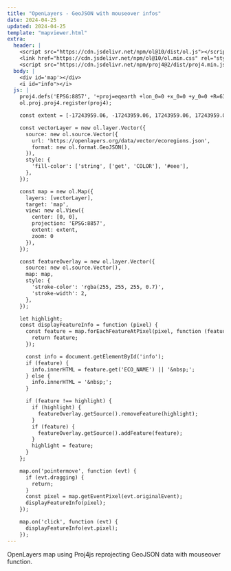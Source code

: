 ```yaml
---
title: "OpenLayers - GeoJSON with mouseover infos"
date: 2024-04-25
updated: 2024-04-25
template: "mapviewer.html"
extra:
  header: |
    <script src="https://cdn.jsdelivr.net/npm/ol@10/dist/ol.js"></script>
    <link href="https://cdn.jsdelivr.net/npm/ol@10/ol.min.css" rel="stylesheet">
    <script src="https://cdn.jsdelivr.net/npm/proj4@2/dist/proj4.min.js"></script>
  body: |
    <div id='map'></div>
    <i id="info"></i>
  js: |
    proj4.defs('EPSG:8857', '+proj=eqearth +lon_0=0 +x_0=0 +y_0=0 +R=6371008.7714 +units=m +no_defs +type=crs');
    ol.proj.proj4.register(proj4);

    const extent = [-17243959.06, -17243959.06, 17243959.06, 17243959.06];

    const vectorLayer = new ol.layer.Vector({
      source: new ol.source.Vector({
        url: 'https://openlayers.org/data/vector/ecoregions.json',
        format: new ol.format.GeoJSON(),
      }),
      style: {
        'fill-color': ['string', ['get', 'COLOR'], '#eee'],
      },
    });

    const map = new ol.Map({
      layers: [vectorLayer],
      target: 'map',
      view: new ol.View({
        center: [0, 0],
        projection: 'EPSG:8857',
        extent: extent,
        zoom: 0
      }),
    });

    const featureOverlay = new ol.layer.Vector({
      source: new ol.source.Vector(),
      map: map,
      style: {
        'stroke-color': 'rgba(255, 255, 255, 0.7)',
        'stroke-width': 2,
      },
    });

    let highlight;
    const displayFeatureInfo = function (pixel) {
      const feature = map.forEachFeatureAtPixel(pixel, function (feature) {
        return feature;
      });

      const info = document.getElementById('info');
      if (feature) {
        info.innerHTML = feature.get('ECO_NAME') || '&nbsp;';
      } else {
        info.innerHTML = '&nbsp;';
      }

      if (feature !== highlight) {
        if (highlight) {
          featureOverlay.getSource().removeFeature(highlight);
        }
        if (feature) {
          featureOverlay.getSource().addFeature(feature);
        }
        highlight = feature;
      }
    };

    map.on('pointermove', function (evt) {
      if (evt.dragging) {
        return;
      }
      const pixel = map.getEventPixel(evt.originalEvent);
      displayFeatureInfo(pixel);
    });

    map.on('click', function (evt) {
      displayFeatureInfo(evt.pixel);
    });
---
```


OpenLayers map using Proj4js reprojecting GeoJSON data with mouseover function.

